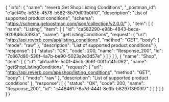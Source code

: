 {
  "info": {
    "name": "reverb Get Shop Listing Conditions",
    "_postman_id": "e1aef49e-b63b-4578-b582-8b79d03b0ff0",
    "description": "List of supported product conditions",
    "schema": "https://schema.getpostman.com/json/collection/v2.0.0/"
  },
  "item": [
    {
      "name": "Listing",
      "item": [
        {
          "id": "ca582290-e98b-4843-beca-920846c5393a",
          "name": "getListingConditions",
          "request": {
            "url": "http://api.reverb.com/api/listing_conditions",
            "method": "GET",
            "body": {
              "mode": "raw"
            },
            "description": "List of supported product conditions"
          },
          "response": [
            {
              "status": "OK",
              "code": 200,
              "name": "Response_200",
              "id": "7c867d80-538f-4a7b-be90-5023a2e3d57e"
            }
          ]
        }
      ]
    },
    {
      "name": "Shop",
      "item": [
        {
          "id": "ab1aa9fe-5c01-45cb-9b9f-00f1b141c062",
          "name": "getShopListingConditions",
          "request": {
            "url": "http://api.reverb.com/api/shop/listing_conditions",
            "method": "GET",
            "body": {
              "mode": "raw"
            },
            "description": "List of supported product conditions"
          },
          "response": [
            {
              "status": "OK",
              "code": 200,
              "name": "Response_200",
              "id": "c4484617-8a7d-444f-8e3b-b8297f3903f7"
            }
          ]
        }
      ]
    }
  ]
}